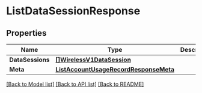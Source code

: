 # ListDataSessionResponse

## Properties

Name | Type | Description | Notes
------------ | ------------- | ------------- | -------------
**DataSessions** | [**[]WirelessV1DataSession**](WirelessV1DataSession.md) |  |[optional] 
**Meta** | [**ListAccountUsageRecordResponseMeta**](ListAccountUsageRecordResponseMeta.md) |  |[optional] 

[[Back to Model list]](../README.md#documentation-for-models) [[Back to API list]](../README.md#documentation-for-api-endpoints) [[Back to README]](../README.md)


